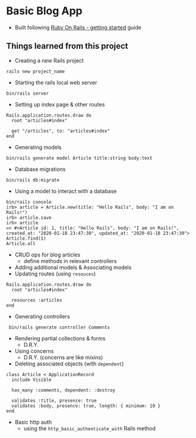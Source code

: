 # Basic Blog App

* Built following [Ruby On Rails - getting started](https://guides.rubyonrails.org/getting_started.html) guide

## Things learned from this project
- Creating a new Rails project
```
rails new project_name
```
- Starting the rails local web server
```
bin/rails server
```
- Setting up index page & other routes
```
Rails.application.routes.draw do
  root "articles#index"

  get "/articles", to: "articles#index"
end
```
- Generating models
```
bin/rails generate model Article title:string body:text
```
- Database migrations
```
bin/rails db:migrate
```
- Using a model to interact with a database
```
bin/rails console
irb> article = Article.new(title: "Hello Rails", body: "I am on Rails!")
irb> article.save
irb> article
=> #<Article id: 1, title: "Hello Rails", body: "I am on Rails!", created_at: "2020-01-18 23:47:30", updated_at: "2020-01-18 23:47:30">
Article.find(1)
Article.all

```
- CRUD ops for blog articles
    * define methods in relevant controllers
- Adding additional models & Associating models
- Updating routes (using `resouces`)
```
Rails.application.routes.draw do
  root "articles#index"

  resources :articles
end

```
- Generating controllers
```
 bin/rails generate controller Comments
```
- Rendering partial collections & forms
    * D.R.Y.
- Using concerns
    * D.R.Y. (concerns are like mixins)
- Deleting associated objects (with `dependent`)
```
class Article < ApplicationRecord
  include Visible

  has_many :comments, dependent: :destroy

  validates :title, presence: true
  validates :body, presence: true, length: { minimum: 10 }
end
```

- Basic http auth
    * using the `http_basic_authenticate_with` Rails method 